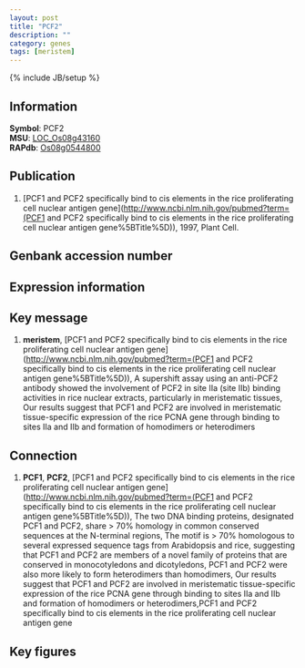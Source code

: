 ```yaml
---
layout: post
title: "PCF2"
description: ""
category: genes
tags: [meristem]
---
```

{% include JB/setup %}

## Information
__Symbol__: PCF2  
__MSU__: [LOC_Os08g43160](http://rice.plantbiology.msu.edu/cgi-bin/ORF_infopage.cgi?orf=LOC_Os08g43160)  
__RAPdb__: [Os08g0544800](http://rapdb.dna.affrc.go.jp/viewer/gbrowse_details/irgsp1?name=Os08g0544800)  

## Publication
1. [PCF1 and PCF2 specifically bind to cis elements in the rice proliferating cell nuclear antigen gene](http://www.ncbi.nlm.nih.gov/pubmed?term=(PCF1 and PCF2 specifically bind to cis elements in the rice proliferating cell nuclear antigen gene%5BTitle%5D)), 1997, Plant Cell.

## Genbank accession number

## Expression information

## Key message
1. __meristem__, [PCF1 and PCF2 specifically bind to cis elements in the rice proliferating cell nuclear antigen gene](http://www.ncbi.nlm.nih.gov/pubmed?term=(PCF1 and PCF2 specifically bind to cis elements in the rice proliferating cell nuclear antigen gene%5BTitle%5D)),  A supershift assay using an anti-PCF2 antibody showed the involvement of PCF2 in site IIa (site IIb) binding activities in rice nuclear extracts, particularly in meristematic tissues, Our results suggest that PCF1 and PCF2 are involved in meristematic tissue-specific expression of the rice PCNA gene through binding to sites IIa and IIb and formation of homodimers or heterodimers

## Connection
1. __PCF1__, __PCF2__, [PCF1 and PCF2 specifically bind to cis elements in the rice proliferating cell nuclear antigen gene](http://www.ncbi.nlm.nih.gov/pubmed?term=(PCF1 and PCF2 specifically bind to cis elements in the rice proliferating cell nuclear antigen gene%5BTitle%5D)),  The two DNA binding proteins, designated PCF1 and PCF2, share > 70% homology in common conserved sequences at the N-terminal regions, The motif is > 70% homologous to several expressed sequence tags from Arabidopsis and rice, suggesting that PCF1 and PCF2 are members of a novel family of proteins that are conserved in monocotyledons and dicotyledons, PCF1 and PCF2 were also more likely to form heterodimers than homodimers, Our results suggest that PCF1 and PCF2 are involved in meristematic tissue-specific expression of the rice PCNA gene through binding to sites IIa and IIb and formation of homodimers or heterodimers,PCF1 and PCF2 specifically bind to cis elements in the rice proliferating cell nuclear antigen gene

## Key figures


